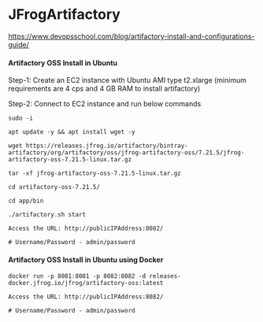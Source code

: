 # JFrogArtifactory


https://www.devopsschool.com/blog/artifactory-install-and-configurations-guide/

#### Artifactory OSS Install in Ubuntu


Step-1: Create an EC2 instance with Ubuntu AMI type t2.xlarge (minimum requirements are 4 cps and 4 GB RAM to install artifactory)

Step-2: Connect to EC2 instance and run below commands

    sudo -i
    
    apt update -y && apt install wget -y
    
    wget https://releases.jfrog.io/artifactory/bintray-artifactory/org/artifactory/oss/jfrog-artifactory-oss/7.21.5/jfrog-artifactory-oss-7.21.5-linux.tar.gz
    
    tar -xf jfrog-artifactory-oss-7.21.5-linux.tar.gz
    
    cd artifactory-oss-7.21.5/
    
    cd app/bin
    
    ./artifactory.sh start
    
    Access the URL: http://publicIPAddress:8082/
    
    # Username/Password - admin/password
    
#### Artifactory OSS Install in Ubuntu using Docker

    docker run -p 8081:8081 -p 8082:8082 -d releases-docker.jfrog.io/jfrog/artifactory-oss:latest

    Access the URL: http://publicIPAddress:8082/
    
    # Username/Password - admin/password
    
    
